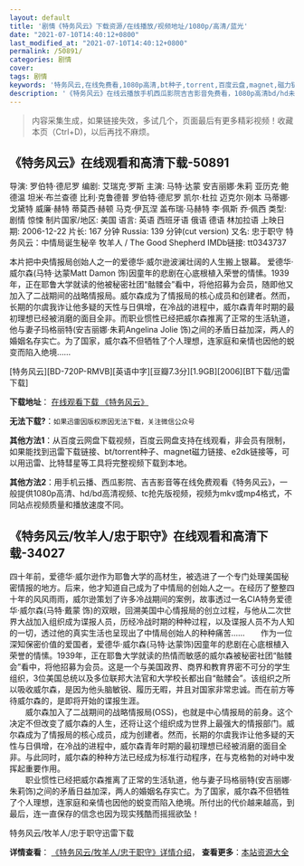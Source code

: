 ```yaml
---
layout: default
title: '剧情《特务风云》下载资源/在线播放/视频地址/1080p/高清/蓝光'
date: "2021-07-10T14:40:12+0800"
last_modified_at: "2021-07-10T14:40:12+0800"
permalink: /50891/
categories: 剧情
cover:
tags: 剧情
keywords: '特务风云,在线免费看,1080p高清,bt种子,torrent,百度云盘,magnet,磁力链,迅雷下载资源'
description: '《特务风云》在线云播放手机西瓜影院吉吉影音免费看，1080p高清bd/hd未删减完整版和tc抢先枪版，mkv/mp4格式，附带bt/torrent种子、magnet/磁力链、百度云盘、网盘资源迅雷下载链接'
---
```


>内容采集生成，如果链接失效，多试几个，页面最后有更多精彩视频！收藏本页（Ctrl+D)，以后再找不麻烦。


## 《特务风云》在线观看和高清下载-50891

导演: 罗伯特·德尼罗 编剧: 艾瑞克·罗斯 主演: 马特·达蒙 安吉丽娜·朱莉 亚历克·鲍德温 坦米·布兰查德 比利·克鲁德普 罗伯特·德尼罗 凯尔·杜拉 迈克尔·刚本 马蒂娜·戈黛特 威廉·赫特 蒂莫西·赫顿 马克·伊瓦涅 盖布瑞·马赫特 李·佩斯 乔·佩西 类型: 剧情 惊悚 制片国家/地区: 美国 语言: 英语 西班牙语 俄语 德语 林加拉语 上映日期: 2006-12-22 片长: 167 分钟 Russia: 139 分钟(cut version) 又名: 忠于职守 特务风云：中情局诞生秘辛 牧羊人 / The Good Shepherd IMDb链接: tt0343737

本片把中央情报局创始人之一的爱德华·威尔逊波澜壮阔的人生搬上银幕。 爱德华·威尔森(马特·达蒙Matt Damon 饰)因童年的悲剧在心底根植入荣誉的情愫。1939年，正在耶鲁大学就读的他被秘密社团“骷髅会”看中，将他招募为会员，随即他又加入了二战期间的战略情报局。威尔森成为了情报局的核心成员和创建者。然而，长期的尔虞我诈让他多疑的天性与日俱增，在冷战的进程中，威尔森青年时期的最初理想已经被消磨的面目全非。而职业惯性已经把威尔森推离了正常的生活轨道，他与妻子玛格丽特(安吉丽娜·朱莉Angelina Jolie 饰)之间的矛盾日益加深，两人的婚姻名存实亡。为了国家，威尔森不但牺牲了个人理想，连家庭和亲情也因他的蜕变而陷入绝境……


[特务风云][BD-720P-RMVB][英语中字][豆瓣7.3分][1.9GB][2006][BT下载/迅雷下载]

**下载地址**： [在线观看下载 《特务风云》](https://www.btdx8.com/torrent/the_good_shepherd_2006.html) 


**无法下载?**：`如果迅雷因版权原因无法下载，关注微信公众号 `

**其他方法1**：从百度云网盘下载视频，百度云网盘支持在线观看，非会员有限制，如果能找到迅雷下载链接、bt/torrent种子、magnet磁力链接、e2dk链接等，可以用迅雷、比特彗星等工具将完整视频下载到本地。

**其他方法2**：用手机云播、西瓜影院、吉吉影音等在线免费观看《特务风云》，一般提供1080p高清、hd/bd高清视频、tc抢先版视频，视频为mkv或mp4格式，不同站点视频质量和播放速度不同。


## 《特务风云/牧羊人/忠于职守》在线观看和高清下载-34027

四十年前，爱德华·威尔逊作为耶鲁大学的高材生，被选进了一个专门处理美国秘密情报的地方。后来，他才知道自己成为了中情局的创始人之一。在经历了整整四十年的风风雨雨，威尔逊策划了许多冷战期间的案例，故事透过一名CIA特务爱德华&middot;威尔森(马特·戴蒙 饰)的双眼，回溯美国中心情报局的创立过程，与他从二次世界大战加入组织成为谍报人员，历经冷战时期的种种过程，以及谍报人员不为人知的一切，透过他的真实生活也呈现出了中情局创始人的种种痛苦……　　作为一位深知保密价值的爱国者，爱德华&middot;威尔森(马特·达蒙饰)因童年的悲剧在心底根植入荣誉的情愫。1939年，正在耶鲁大学就读的热情而敏感的威尔森被秘密社团“骷髅会&rdquo;看中，将他招募为会员。这是一个与美国政界、商界和教育界密不可分的学生组织，3位美国总统以及多位联邦大法官和大学校长都出自&ldquo;骷髅会&rdquo;。该组织之所以吸收威尔森，是因为他头脑敏锐、履历无暇，并且对国家非常忠诚。而在前方等待威尔森的，是即将开始的谍报生涯。<br />　　威尔森加入了二战期间的战略情报局(OSS)，也就是中心情报局的前身。这个决定不但改变了威尔森的人生，还将让这个组织成为世界上最强大的情报部门。威尔森成为了情报局的核心成员，成为创建者。然而，长期的尔虞我诈让他多疑的天性与日俱增，在冷战的进程中，威尔森青年时期的最初理想已经被消磨的面目全非。与此同时，威尔森的种种方法已经成为标准行动程序，在与克格勃的对峙中发挥起重要作用。<br />　　职业惯性已经把威尔森推离了正常的生活轨道，他与妻子玛格丽特(安吉丽娜·朱莉饰)之间的矛盾日益加深，两人的婚姻名存实亡。为了国家，威尔森不但牺牲了个人理想，连家庭和亲情也因他的蜕变而陷入绝境。所付出的代价越来越高，到最后，连一直保存的信念也因为现实残酷而摇摇欲坠！


特务风云/牧羊人/忠于职守迅雷下载

**详情查看**： [《特务风云/牧羊人/忠于职守》详情介绍](/movie/34027/)， **查看更多**：[本站资源大全](/movie/t/all/)

